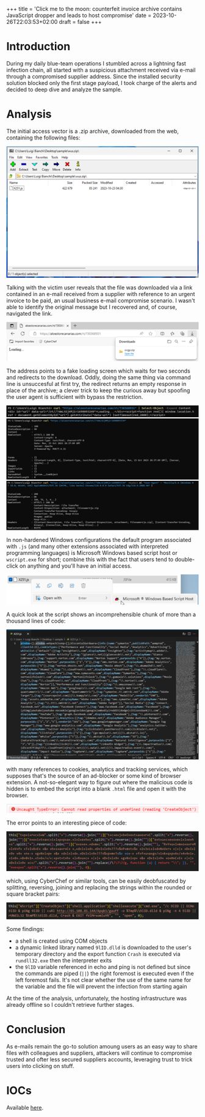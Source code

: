+++
title = 'Click me to the moon: counterfeit invoice archive contains JavaScript dropper and leads to host compromise'
date = 2023-10-26T22:03:53+02:00
draft = false
+++

# Introduction

During my daily blue-team operations I stumbled across a lightning fast infection chain, all started with a suspicious attachment received via e-mail through a compromised supplier address. Since the installed security solution blocked only the first stage payload, I took charge of the alerts and decided to deep dive and analyze the sample.

# Analysis

The initial access vector is a .zip archive, downloaded from the web, containing the following files:

![](images/zip_archive_content.png)

Talking with the victim user reveals that the file was downloaded via a link contained in an e-mail received from a supplier with reference to an urgent invoice to be paid, an usual business e-mail compromise scenario. I wasn't able to identify the original message but I recovered and, of course, navigated the link.

![](images/zip_archive_download_edge.png)

The address points to a fake loading screen which waits for two seconds and redirects to the download. Oddly, doing the same thing via command line is unsuccesful at first try, the redirect returns an empty response in place of the archive; a clever trick to keep the curious away but spoofing the user agent is sufficient with bypass the restriction.

![](images/zip_archive_redirect.png)
![](images/zip_archive_curl.png)
![](images/zip_archive_curl_user_agent.png)

In non-hardened Windows configurations the default program associated with `.js` (and many other extensions associated with interpreted programming languages) is Microsoft Windows based script host or `wscript.exe` for short; combine this with the fact that users tend to double-click on anything and you'll have an initial access.

![](images/open_with_wscript.png)

A quick look at the script shows an incomprehensible chunk of more than a thousand lines of code:

![](images/0_stage_javascript_script.png)

with many references to cookies, analytics and tracking services, which supposes that's the source of an ad-blocker or some kind of browser extension. A not-so-elegant way to figure out where the malicious code is hidden is to embed the script into a blank `.html` file and open it with the browser.

![](images/wscript_error.png)

The error points to an interesting piece of code:

![](images/1_stage_javascript_script.png)

which, using CyberChef or similar tools, can be easily deobfuscated by splitting, reversing, joining and replacing the strings within the rounded or square bracket pairs:

![](images/1_stage_javascript_script_clean.png)

Some findings:

- a shell is created using COM objects
- a dynamic linked library named `9lID.dlld` is downloaded to the user's temporary directory and the export function `Crash` is executed via `rundll32.exe` then the interpreter exits
- the `9lID` variable referenced in echo and ping is not defined but since the commands are piped (`||`) the right foremost is executed even if the left foremost fails. It's not clear whether the use of the same name for the variable and the file will prevent the infection from starting again

At the time of the analysis, unfortunately, the hosting infrastructure was already offline so I couldn't retrieve further stages.

# Conclusion

As e-mails remain the go-to solution amoung users as an easy way to share files with colleagues and suppliers, attackers will continue to compromise trusted and ofter less secured suppliers accounts, leveraging trust to trick users into clicking on stuff.

# IOCs

Available [here](iocs.csv).